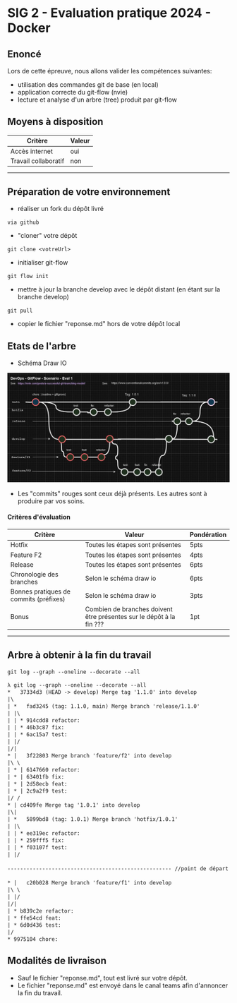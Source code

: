 # SIG 2 - Evaluation pratique 2024 - Docker

## Enoncé

Lors de cette épreuve, nous allons valider les compétences suivantes:

* utilisation des commandes git de base (en local)
* application correcte du git-flow (nvie)
* lecture et analyse d'un arbre (tree) produit par git-flow

## Moyens à disposition

| Critère    | Valeur |
| -------- | ------- |
| Accès internet | oui |
| Travail collaboratif | non |
---

## Préparation de votre environnement

* réaliser un fork du dépôt livré

```
via github
```

* "cloner" votre dépôt

```
git clone <votreUrl>
```

* initialiser git-flow

```
git flow init
```

* mettre à jour la branche develop avec le dépôt distant (en étant sur la branche develop)

```
git pull
```

* copier le fichier "reponse.md" hors de votre dépôt local

## Etats de l'arbre

* Schéma Draw IO

![Tree-Current](./img/Tree-DrawIo.JPG)

* Les "commits" rouges sont ceux déjà présents. Les autres sont à produire par vos soins.

#### Critères d'évaluation

| Critère    | Valeur | Pondération |
| -------- | ------- | --- |
| Hotfix | Toutes les étapes sont présentes | 5pts |
| Feature F2 | Toutes les étapes sont présentes | 4pts |
| Release | Toutes les étapes sont présentes | 6pts |
| Chronologie des branches | Selon le schéma draw io   | 6pts |
| Bonnes pratiques de commits (préfixes) | Selon le schéma draw io   | 3pts |
| Bonus | Combien de branches doivent être présentes sur le dépôt à la fin ???   | 1pt |

---

## Arbre à obtenir à la fin du travail

```git
git log --graph --oneline --decorate --all
```

```
λ git log --graph --oneline --decorate --all
*   37334d3 (HEAD -> develop) Merge tag '1.1.0' into develop
|\
| *   fad3245 (tag: 1.1.0, main) Merge branch 'release/1.1.0'
| |\
| | * 914cdd8 refactor:
| | * 46b3c87 fix:
| | * 6ac15a7 test:
| |/
|/|
* |   3f22803 Merge branch 'feature/f2' into develop
|\ \
| * | 6147660 refactor:
| * | 63401fb fix:
| * | 2d58ecb feat:
| * | 2c9a2f9 test:
|/ /
* | cd409fe Merge tag '1.0.1' into develop
|\|
| *   5899bd8 (tag: 1.0.1) Merge branch 'hotfix/1.0.1'
| |\
| | * ee319ec refactor:
| | * 259fff5 fix:
| | * f03107f test:
| |/

---------------------------------------------------- //point de départ

* |   c20b028 Merge branch 'feature/f1' into develop
|\ \
| |/
|/|
| * b839c2e refactor:
| * ffe54cd feat:
| * 6d0d436 test:
|/
* 9975104 chore:
```

## Modalités de livraison

* Sauf le fichier "reponse.md", tout est livré sur votre dépôt.
* Le fichier "reponse.md" est envoyé dans le canal teams afin d'annoncer la fin du travail.